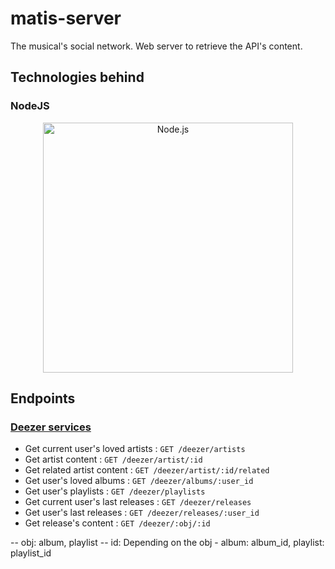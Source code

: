 # matis-server
The musical's social network.
Web server to retrieve the API's content.

## Technologies behind
### NodeJS
<p align="center">
  <a href="https://nodejs.org/">
    <img
      alt="Node.js"
      src="https://nodejs.org/static/images/logo-light.svg"
      width="400"
    />
  </a>
</p>

## Endpoints

### [Deezer services](api/routes/deezer.js)
* Get current user's loved artists : `GET /deezer/artists`
* Get artist content : `GET /deezer/artist/:id`
* Get related artist content : `GET /deezer/artist/:id/related`
* Get user's loved albums : `GET /deezer/albums/:user_id`
* Get user's playlists : `GET /deezer/playlists`
* Get current user's last releases : `GET /deezer/releases`
* Get user's last releases : `GET /deezer/releases/:user_id`
* Get release's content : `GET /deezer/:obj/:id`

-- obj: album, playlist
-- id: Depending on the obj - album: album_id, playlist: playlist_id